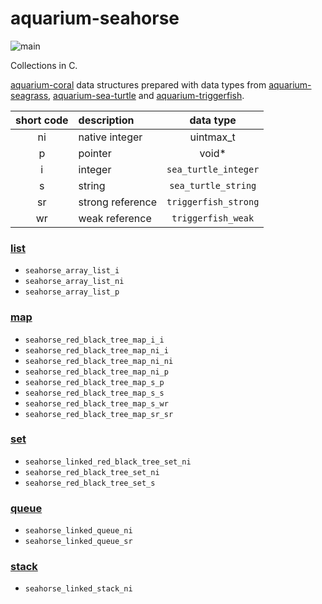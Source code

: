 # aquarium-seahorse

![main](https://github.com/pretore/aquarium-seahorse/actions/workflows/cmake.yml/badge.svg?branch=main)

Collections in C.

[aquarium-coral](https://github.com/pretore/aquarium-coral) data structures
prepared with data types from 
[aquarium-seagrass](https://github.com/pretore/aquarium-seagrass),
[aquarium-sea-turtle](https://github.com/pretore/aquarium-sea-turtle) and
[aquarium-triggerfish](https://github.com/pretore/aquarium-triggerfish).

| short code | description       |       data type        |
|:----------:|:------------------|:----------------------:|
|     ni     | native integer    |       uintmax_t        |
|     p      | pointer           |         void*          |
|     i      | integer           | ``sea_turtle_integer`` |
|     s      | string            | ``sea_turtle_string``  |
|     sr     | strong reference  | ``triggerfish_strong`` |
|     wr     | weak reference    |  ``triggerfish_weak``  |

### [list](https://en.wikipedia.org/wiki/List_(abstract_data_type))

- ``seahorse_array_list_i``
- ``seahorse_array_list_ni``
- ``seahorse_array_list_p``

### [map](https://en.wikipedia.org/wiki/Associative_array)

- ``seahorse_red_black_tree_map_i_i``
- ``seahorse_red_black_tree_map_ni_i``
- ``seahorse_red_black_tree_map_ni_ni``
- ``seahorse_red_black_tree_map_ni_p``
- ``seahorse_red_black_tree_map_s_p``
- ``seahorse_red_black_tree_map_s_s``
- ``seahorse_red_black_tree_map_s_wr``
- ``seahorse_red_black_tree_map_sr_sr``

### [set](https://en.wikipedia.org/wiki/Set_(abstract_data_type))

- ``seahorse_linked_red_black_tree_set_ni``
- ``seahorse_red_black_tree_set_ni``
- ``seahorse_red_black_tree_set_s``

### [queue](https://en.wikipedia.org/wiki/Queue_(abstract_data_type))

- ``seahorse_linked_queue_ni``
- ``seahorse_linked_queue_sr``

### [stack](https://en.wikipedia.org/wiki/Stack_(abstract_data_type))

- ``seahorse_linked_stack_ni``
